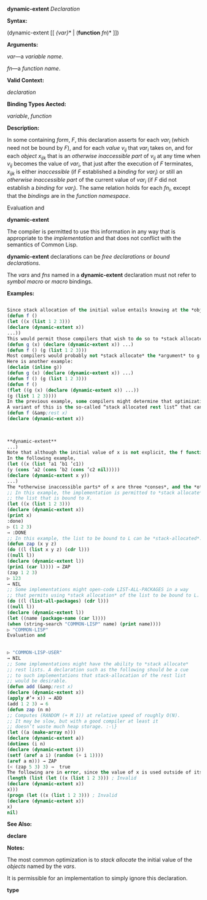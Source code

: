 **dynamic-extent** *Declaration* 



**Syntax:** 



(dynamic-extent [[ *\{var\}*\* | (**function** *fn*)\* ]]) 



**Arguments:** 



*var*—a *variable name*. 



*fn*—a *function name*. 



**Valid Context:** 



*declaration* 



**Binding Types Aected:** 



*variable*, *function* 



**Description:** 



In some containing <i>form</i>, <i>F</i>, this declaration asserts for each <i>var<sub>i</sub></i> (which need not be bound by <i>F</i>), and for each <i>value v<sub>ij</sub></i> that <i>var<sub>i</sub></i> takes on, and for each <i>object x<sub>ijk</sub></i> that is an <i>otherwise inaccessible part</i> of <i>v<sub>ij</sub></i> at any time when <i>v<sub>ij</sub></i> becomes the value of <i>var<sub>i</sub></i>, that just after the execution of <i>F</i> terminates, <i>x<sub>ijk</sub></i> is either <i>inaccessible</i> (if <i>F</i> established a <i>binding</i> for <i>var<sub>i</sub></i>) or still an <i>otherwise inaccessible part</i> of the current value of <i>var<sub>i</sub></i> (if <i>F</i> did not establish a <i>binding</i> for <i>var<sub>i</sub></i>). The same relation holds for each <i>fn<sub>i</sub></i>, except that the <i>bindings</i> are in the <i>function namespace</i>. 



Evaluation and 



 



 



**dynamic-extent** 



The compiler is permitted to use this information in any way that is appropriate to the *implementation* and that does not conflict with the semantics of Common Lisp. 



**dynamic-extent** declarations can be *free declarations* or *bound declarations*. 



The *vars* and *fns* named in a **dynamic-extent** declaration must not refer to *symbol macro* or *macro* bindings. 



**Examples:**
```lisp
 
Since stack allocation of the initial value entails knowing at the *object*’s creation time that the *object* can be *stack-allocated*, it is not generally useful to make a **dynamic-extent** *declaration* for *variables* which have no lexically apparent initial value. For example, it is probably useful to write: 
(defun f () 
(let ((x (list 1 2 3))) 
(declare (dynamic-extent x)) 
...)) 
This would permit those compilers that wish to do so to *stack allocate* the list held by the local variable x. It is permissible, but in practice probably not as useful, to write: 
(defun g (x) (declare (dynamic-extent x)) ...) 
(defun f () (g (list 1 2 3))) 
Most compilers would probably not *stack allocate* the *argument* to g in f because it would be a modularity violation for the compiler to assume facts about g from within f. Only an implementation that was willing to be responsible for recompiling f if the definition of g changed incompatibly could legitimately *stack allocate* the *list* argument to g in f. 
Here is another example: 
(declaim (inline g)) 
(defun g (x) (declare (dynamic-extent x)) ...) 
(defun f () (g (list 1 2 3))) 
(defun f () 
(flet ((g (x) (declare (dynamic-extent x)) ...)) 
(g (list 1 2 3)))) 
In the previous example, some compilers might determine that optimization was possible and others might not. 
A variant of this is the so-called “stack allocated rest list” that can be achieved (in implementations supporting the optimization) by: 
(defun f (&amp;rest x) 
(declare (dynamic-extent x)) 

 
 
**dynamic-extent** 
...) 
Note that although the initial value of x is not explicit, the f function is responsible for assembling the list x from the passed arguments, so the f function can be optimized by the compiler to construct a *stack-allocated* list instead of a heap-allocated list in implementations that support such. 
In the following example, 
(let ((x (list ’a1 ’b1 ’c1)) 
(y (cons ’a2 (cons ’b2 (cons ’c2 nil))))) 
(declare (dynamic-extent x y)) 
...) 
The *otherwise inaccessible parts* of x are three *conses*, and the *otherwise inaccessible parts* of y are three other *conses*. None of the symbols a1, b1, c1, a2, b2, c2, or **nil** is an *otherwise inaccessible part* of x or y because each is *interned* and hence *accessible* by the *package* (or *packages*) in which it is *interned*. However, if a freshly allocated *uninterned symbol* had been used, it would have been an *otherwise inaccessible part* of the *list* which contained it. 
;; In this example, the implementation is permitted to *stack allocate* 
;; the list that is bound to X. 
(let ((x (list 1 2 3))) 
(declare (dynamic-extent x)) 
(print x) 
:done) 
▷ (1 2 3) 
→ :DONE 
;; In this example, the list to be bound to L can be *stack-allocated*. 
(defun zap (x y z) 
(do ((l (list x y z) (cdr l))) 
((null l)) 
(declare (dynamic-extent l)) 
(prin1 (car l)))) → ZAP 
(zap 1 2 3) 
▷ 123 
→ NIL 
;; Some implementations might open-code LIST-ALL-PACKAGES in a way 
;; that permits using *stack allocation* of the list to be bound to L. 
(do ((l (list-all-packages) (cdr l))) 
((null l)) 
(declare (dynamic-extent l)) 
(let ((name (package-name (car l)))) 
(when (string-search "COMMON-LISP" name) (print name)))) 
▷ "COMMON-LISP" 
Evaluation and 
 
 
▷ "COMMON-LISP-USER" 
→ NIL 
;; Some implementations might have the ability to *stack allocate* 
;; rest lists. A declaration such as the following should be a cue 
;; to such implementations that stack-allocation of the rest list 
;; would be desirable. 
(defun add (&amp;rest x) 
(declare (dynamic-extent x)) 
(apply #’+ x)) → ADD 
(add 1 2 3) → 6 
(defun zap (n m) 
;; Computes (RANDOM (+ M 1)) at relative speed of roughly O(N). 
;; It may be slow, but with a good compiler at least it 
;; doesn’t waste much heap storage. :-\} 
(let ((a (make-array n))) 
(declare (dynamic-extent a)) 
(dotimes (i n) 
(declare (dynamic-extent i)) 
(setf (aref a i) (random (+ i 1)))) 
(aref a m))) → ZAP 
(< (zap 5 3) 3) →  true 
The following are in error, since the value of x is used outside of its *extent*: 
(length (list (let ((x (list 1 2 3))) ; Invalid 
(declare (dynamic-extent x)) 
x))) 
(progn (let ((x (list 1 2 3))) ; Invalid 
(declare (dynamic-extent x)) 
x) 
nil) 

```
**See Also:** 



**declare** 



**Notes:** 



The most common optimization is to *stack allocate* the initial value of the *objects* named by the *vars*. 



It is permissible for an implementation to simply ignore this declaration. 







 



 



**type** 



